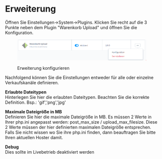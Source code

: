 # Erweiterung

Öffnen Sie Einstellungen->System->Plugins. Klicken Sie recht auf die 3 Punkte neben dem Plugin "Warenkorb Upload" und öffnen Sie die Konfiguration.

<figure><img src="../../../.gitbook/assets/kk5SDcGJaiC0ENMnPJJsVqaLPpQkK4T0cA.png" alt="Erweiterung konfigurieren"><figcaption><p>Erweiterung konfigurieren</p></figcaption></figure>

Nachfolgend können Sie die Einstellungen entweder für alle oder einzelne Verkaufskanäle definieren.

**Erlaubte Dateitypen**\
Hinterlegen Sie hier die erlaubten Dateitypen. Beachten Sie die korrekte Definition. Bsp.: 'gif','png','jpg'

**Maximale Dateigröße in MB**\
Definieren Sie hier die maximale Dateigröße in MB. Es müssen 2 Werte in Ihrer php.ini angepasst werden: post\_max\_size / upload\_max\_filesize. Diese 2 Werte müssen der hier definierten maximalen Dateigröße entsprechen. Falls Sie nicht wissen wo Sie ihre php.ini finden, dann beauftragen Sie bitte Ihren aktuellen Hoster damit.

**Debug**\
Dies sollte im Livebetrieb deaktiviert werden
